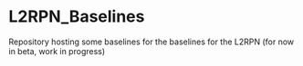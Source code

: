 # L2RPN_Baselines
Repository hosting some baselines for the baselines for the L2RPN (for now in beta, work in progress)
